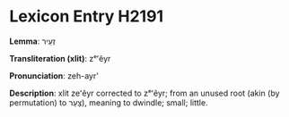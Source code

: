 # Lexicon Entry H2191

**Lemma**: זְעֵיר

**Transliteration (xlit)**: zᵉʻêyr

**Pronunciation**: zeh-ayr'

**Description**:
xlit zeʻêyr corrected to zᵉʻêyr; from an unused root (akin (by permutation) to צָעַר), meaning to dwindle; small; little.
